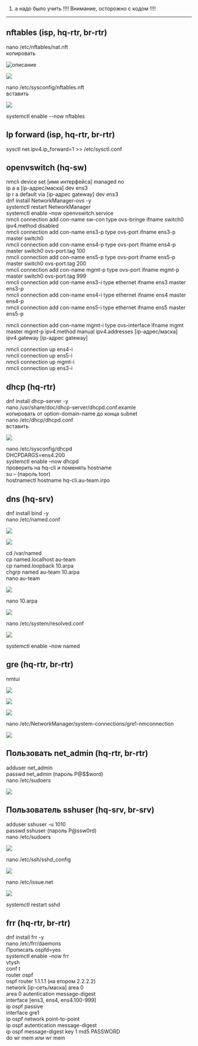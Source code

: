 1. а надо было учить !!!!  Внимание, осторожно с кодом !!!!
<hr>
<h2>nftables (isp, hq-rtr, br-rtr)</h2>

nano /etc/nftables/nat.nft <br>
копировать

![описание](/1_modul/1.jpg)

![](/1_modul/2.jpg)

nano /etc/sysconfig/nftables.nft <br>
вставить

![](/1_modul/3.jpg)

systemctl enable --now nftables

<h2>Ip forward (isp, hq-rtr, br-rtr)</h2>
sysctl net.ipv4.ip_forward=1 >> /etc/sysctl.conf <br>

<h2>openvswitch (hq-sw)</h2>
nmcli device set [имя интерфейса] managed no <br>
ip a a [ip-адрес/маска] dev ens3 <br>
ip r a default via [ip-адрес gateway] dev ens3 <br>
dnf install NetworkManager-ovs -y  <br>
systemctl restart NetworkManager <br>
systemctl enable –now openvswitch.service <br>
nmcli connection add con-name sw-con type ovs-bringe ifname switch0 ipv4.method disabled <br>
nmcli connection add con-name ens3-p type ovs-port ifname ens3-p master switch0  <br>
nmcli connection add con-name ens4-p type ovs-port ifname ens4-p master switch0 ovs-port.tag 100 <br>
nmcli connection add con-name ens5-p type ovs-port ifname ens5-p master switch0 ovs-port.tag 200 <br>
nmcli connection add con-name mgmt-p type ovs-port ifname mgmt-p master switch0 ovs-port.tag 999 <br>
nmcli connection add con-name ens3-i type ethernet ifname ens3 master ens3-p <br>
nmcli connection add con-name ens4-i type ethernet ifname ens4 master ens4-p <br>
nmcli connection add con-name ens5-i type ethernet ifname ens5 master ens5-p 

nmcli connection add con-name mgmt-i type ovs-interface ifname mgmt master mgmt-p ipv4.method manual ipv4.addresses [ip-адрес/маска] ipv4.gateway [ip-адрес gateway] <br>

nmcli connection up ens4-i <br>
nmcli connection up ens5-i <br>
nmcli connection up mgmt-i <br>
nmcli connection up ens3-i <br>

<h2>dhcp (hq-rtr)</h2>
dnf install dhcp-server -y <br>
nano /usr/share/doc/dhcp-server/dhcpd.conf.examle <br>
копировать от option-domain-name до конца subnet <br>
nano /etc/dhcp/dhcpd.conf <br>
вставить 

![](/1_modul/4.jpg)

nano /etc/sysconfig/dhcpd <br>
DHCPDARGS=ens4.200 <br>
systemctl enable –now dhcpd <br>
проверить на hq-cli и поменять hostname <br>
su – (пароль toor) <br>
hostnamectl hostname hq-cli.au-team.irpo <br>

<h2>dns (hq-srv)</h2>

dnf install bind -y <br>
nano /etc/named.conf

![](/1_modul/5.jpg)

![](/1_modul/6.jpg)

cd /var/named <br>
cp named.localhost au-team <br>
cp named.loopback 10.arpa <br>
chgrp named au-team 10.arpa <br>
nano au-team <br>

![](/1_modul/7.jpg)

nano 10.arpa

![](/1_modul/8.jpg)

nano /etc/system/resolved.conf <br>

![](/1_modul/9.jpg)

systemctl enable –now named

<h2>gre (hq-rtr, br-rtr)</h2>

nmtui

![](/1_modul/10.png)

![](/1_modul/11.jpg)

![](/1_modul/12.jpg)

nano /etc/NetworkManager/system-connections/gre1-nmconnection 

![](/1_modul/13.jpg)

<h2>Пользовать net_admin (hq-rtr, br-rtr)</h2>

adduser net_admin <br>
passwd net_admin (пароль P@$$word) <br>
nano /etc/sudoers <br>

![](/1_modul/14.jpg)

<h2>Пользователь sshuser (hq-srv, br-srv)</h2>

adduser sshuser -u 1010 <br>
passwd sshuser (пароль P@ssw0rd) <br>
nano /etc/sudoers <br>

![](/1_modul/15.jpg)

nano /etc/ssh/sshd_config

![](/1_modul/16.jpg)

nano /etc/issue.net

![](/1_modul/17.jpg)

systemctl restart sshd

<h2>frr (hq-rtr, br-rtr)</h2>

dnf install frr -y <br>
nano /etc/frr/daemons <br>
Прописать ospfd=yes <br>
systemctl enable –now frr <br>
vtysh <br>
conf t <br>
router ospf <br>
ospf router 1.1.1.1 (на втором 2.2.2.2) <br>
network [ip-сеть/маска] area 0 <br>
area 0 autentication message-digest <br>
interface [ens3, ens4, ens4.100-999] <br>
ip ospf passive <br>
interface gre1 <br>
ip ospf network point-to-point <br>
ip ospf autentication message-digest <br>
ip ospf message-digest key 1 md5 PASSWORD <br>
do wr mem или wr mem <br>
